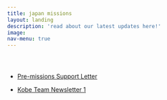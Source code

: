 ```yaml
---
title: japan missions
layout: landing
description: 'read about our latest updates here!'
image: 
nav-menu: true
---
```


<!-- Main -->
<div id="main">

<!-- Section -->
<section id="two" class="spotlights">
  <section>
<!--
    <a href="" class="image">
      <img src="{% link assets/images/work-campus.jpg %}" alt="" data-position="center center" />
    </a>
-->
    <div class="content">
      <div class="inner">
        <header class="major">
<!--
          <h3>Kobe Team Newsletters</h3>
-->
        </header>
        <!-- <p>Read about our latest updates here!</p> -->
        <ul class="actions">
          <li><a href="{{ site.url }}/japan-missions.pdf" class="button">Pre-missions Support Letter</a></li>
        </ul>
        <ul class="actions">
          <li><a href="{{ site.url }}/japan-newsletter-1.pdf" class="button">Kobe Team Newsletter 1</a></li>
        </ul>
      </div>
    </div>
  </section>
</section>

</div>
